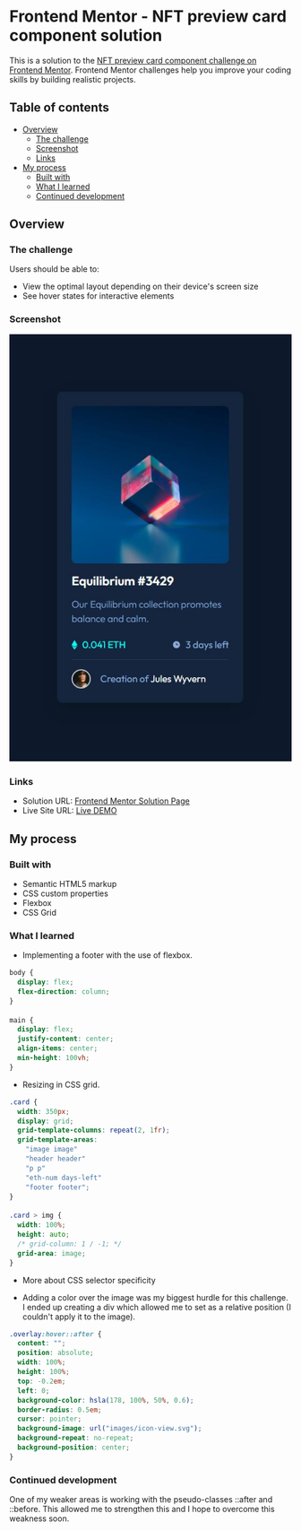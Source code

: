 # Frontend Mentor - NFT preview card component solution

This is a solution to the [NFT preview card component challenge on Frontend Mentor](https://www.frontendmentor.io/challenges/nft-preview-card-component-SbdUL_w0U). Frontend Mentor challenges help you improve your coding skills by building realistic projects.

## Table of contents

- [Overview](#overview)
  - [The challenge](#the-challenge)
  - [Screenshot](#screenshot)
  - [Links](#links)
- [My process](#my-process)
  - [Built with](#built-with)
  - [What I learned](#what-i-learned)
  - [Continued development](#continued-development)

## Overview

### The challenge

Users should be able to:

- View the optimal layout depending on their device's screen size
- See hover states for interactive elements

### Screenshot

![](images/completed.jpg)

### Links

- Solution URL: [Frontend Mentor Solution Page](https://www.frontendmentor.io/solutions/nft-preview-card-with-flexbox-and-css-grid-X2m-oXym3)
- Live Site URL: [Live DEMO](https://pompoko-lab.github.io/NFT-preview-card/)

## My process

### Built with

- Semantic HTML5 markup
- CSS custom properties
- Flexbox
- CSS Grid

### What I learned

- Implementing a footer with the use of flexbox.

```css
body {
  display: flex;
  flex-direction: column;
}

main {
  display: flex;
  justify-content: center;
  align-items: center;
  min-height: 100vh;
}
```

- Resizing in CSS grid.

```css
.card {
  width: 350px;
  display: grid;
  grid-template-columns: repeat(2, 1fr);
  grid-template-areas:
    "image image"
    "header header"
    "p p"
    "eth-num days-left"
    "footer footer";
}

.card > img {
  width: 100%;
  height: auto;
  /* grid-column: 1 / -1; */
  grid-area: image;
}
```

- More about CSS selector specificity

- Adding a color over the image was my biggest hurdle for this challenge. I ended up creating a div which allowed me to set as a relative position (I couldn't apply it to the image).

```css
.overlay:hover::after {
  content: "";
  position: absolute;
  width: 100%;
  height: 100%;
  top: -0.2em;
  left: 0;
  background-color: hsla(178, 100%, 50%, 0.6);
  border-radius: 0.5em;
  cursor: pointer;
  background-image: url("images/icon-view.svg");
  background-repeat: no-repeat;
  background-position: center;
}
```

### Continued development

One of my weaker areas is working with the pseudo-classes ::after and ::before. This allowed me to strengthen this and I hope to overcome this weakness soon.
